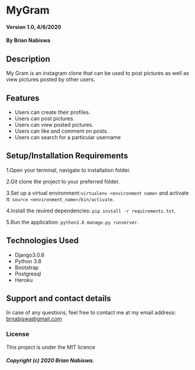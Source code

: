 # MyGram
#### Version 1.0, 4/6/2020
#### By Brian Nabiswa

## Description
My Gram is an instagram clone that can be used to post pictures as well as view pictures posted by other users.
## Features
* Users can create their profiles.
* Users can post pictures.
* Users can view posted pictures.
* Users can like and comment on posts.
* Users can search for a particular username


## Setup/Installation Requirements
1.Open your terminal, navigate to installation folder.

2.Git clone the project to your preferred folder.

3.Set up a virtual environment:`virtualenv <environment name>` and activate it: `source <environment_name>/bin/activate`.

4.Install the reuired dependencies: `pip install -r requirements.txt`.

5.Run the application: `python3.8 manage.py runserver`.


## Technologies Used
* Django3.0.6
* Python 3.8
* Bootstrap
* Postgresql
* Heroku

## Support and contact details
In case of any questions, feel free to contact me at my email address: brnabiswa@gmail.com
### License
This project is under the MIT licence

##### Copyright (c) 2020 Brian Nabiswa.